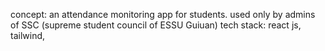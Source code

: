 concept: an attendance monitoring app for students. used only by admins of SSC (supreme student council of ESSU Guiuan)
tech stack: react js, tailwind, 